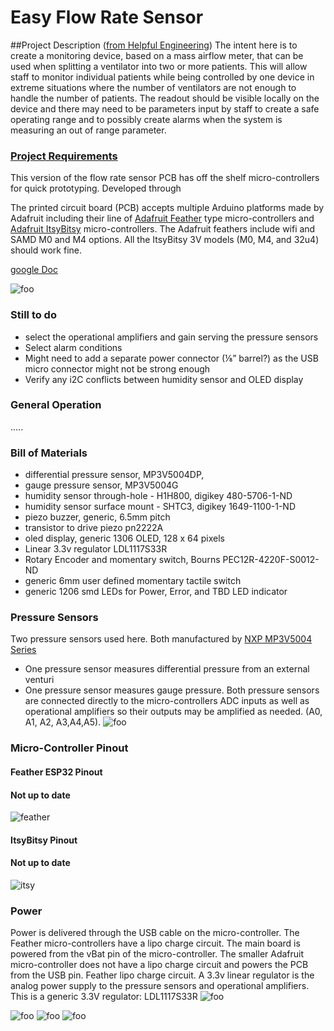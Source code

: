 # Easy Flow Rate Sensor

##Project Description ([from Helpful Engineering](https://www.helpfulengineering.org/))
The intent here is to create a monitoring device, based on a mass airflow meter, that can be used when splitting a ventilator into two or more patients. This will allow staff to monitor individual patients while being controlled by one device in extreme situations where the number of ventilators are not enough to handle the number of patients. The readout should be visible locally on the device and there may need to be parameters input by staff to create a safe operating range and to possibly create alarms when the system is measuring an out of range parameter.


### [Project Requirements](https://docs.google.com/document/d/17Ps910A2vRwnM4EM6F-71GNG1XNa0PaeImd53F7428c/edit?usp=sharing)

This version of the flow rate sensor PCB has off the shelf micro-controllers for quick prototyping. Developed through

The printed circuit board (PCB) accepts multiple Arduino platforms made by Adafruit including their line of [Adafruit Feather](https://www.adafruit.com/category/777) type micro-controllers and [Adafruit ItsyBitsy](https://www.adafruit.com/category/1008) micro-controllers.   The Adafruit feathers include wifi and SAMD M0 and M4 options. All the ItsyBitsy 3V models (M0, M4, and 32u4) should work fine.

[google Doc](https://docs.google.com/document/d/14zgp7OhsyWClFdLCb04ITVAHAoAawH8Gl29P4oe5PJs/edit?usp=sharing)


![foo](https://github.com/hydronics2/Easy-Flow-Sensor/blob/master/pics/board_connections.PNG)


### Still to do
- select the operational amplifiers and gain serving the pressure sensors
- Select alarm conditions
- Might need to add a separate power connector (⅛” barrel?)  as the USB micro connector might not be strong enough
- Verify any i2C conflicts between humidity sensor and OLED display


### General Operation
.....

### Bill of Materials
- differential pressure sensor, MP3V5004DP,
- gauge pressure sensor, MP3V5004G
- humidity sensor through-hole - H1H800, digikey 480-5706-1-ND
- humidity sensor surface mount - SHTC3, digikey 1649-1100-1-ND
- piezo buzzer, generic, 6.5mm pitch
- transistor to drive piezo pn2222A
- oled display, generic 1306 OLED, 128 x 64 pixels
- Linear 3.3v regulator LDL1117S33R
- Rotary Encoder and momentary switch, Bourns PEC12R-4220F-S0012-ND
- generic 6mm user defined momentary tactile switch
- generic 1206 smd LEDs for Power, Error, and TBD LED indicator

### Pressure Sensors
Two pressure sensors used here. Both manufactured by [NXP MP3V5004 Series](https://www.nxp.com/docs/en/data-sheet/MP3V5004G.pdf)
- One pressure sensor measures differential pressure from an external venturi
- One pressure sensor measures gauge pressure.
Both pressure sensors are connected directly to the micro-controllers ADC inputs as well as operational amplifiers so their outputs may be amplified as needed. (A0, A1, A2, A3,A4,A5).
![foo](https://github.com/hydronics2/Easy-Flow-Sensor/blob/master/pics/analog_amplifiers.PNG)


### Micro-Controller Pinout
#### Feather ESP32 Pinout
#### Not up to date
![feather](https://github.com/hydronics2/Easy-Flow-Sensor/blob/master/pics/feather.PNG)
#### ItsyBitsy Pinout
#### Not up to date
![itsy](https://github.com/hydronics2/Easy-Flow-Sensor/blob/master/pics/itsy.PNG)


### Power
Power is delivered through the USB cable on the micro-controller. The Feather micro-controllers have a lipo charge circuit.  The main board is powered from the vBat pin of the micro-controller. The smaller Adafruit micro-controller does not have a lipo charge circuit and powers the PCB from the USB pin.
Feather lipo charge circuit. A 3.3v linear regulator is the analog power supply to the pressure sensors and operational amplifiers. This is a generic 3.3V regulator: LDL1117S33R
![foo](https://github.com/hydronics2/Easy-Flow-Sensor/blob/master/pics/feather_power.PNG)

![foo](https://github.com/hydronics2/Easy-Flow-Sensor/blob/master/pics/schematic.PNG)
![foo](https://github.com/hydronics2/Easy-Flow-Sensor/blob/master/pics/front_pcb.PNG)
![foo](https://github.com/hydronics2/Easy-Flow-Sensor/blob/master/pics/back_pcb.PNG)
